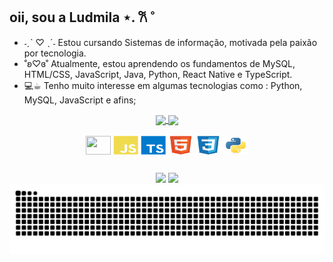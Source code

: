 ## oii, sou a Ludmila ⋆. 𐙚 ̊


- ˗ˏˋ ♡ ˎˊ˗ Estou cursando Sistemas de informação, motivada pela paixão por tecnologia.
- ˚ʚ♡ɞ˚ Atualmente, estou aprendendo os fundamentos de MySQL, HTML/CSS, JavaScript, Java, Python, React Native e TypeScript.
- 💻☕︎ Tenho muito interesse em algumas tecnologias como : Python, MySQL, JavaScript e afins;


<div align="center">
  <a href="https://github.com/anuraghazra/github-readme-stats">
  <img height=200 align="center" src="https://github-readme-stats.vercel.app/api?username=lumiznx&show_icons=true&theme=dracula&card_width=250" />
</a>
<a href="https://github.com/anuraghazra/convoychat">
  <img height=200 align="center" src="https://github-readme-stats.vercel.app/api/top-langs?username=lumiznx&layout=compact&langs_count=8&card_width=250&show_icons=true&theme=dracula" />
</a>
</div>

<div align="center"><br>
  <img align="center"  height="30" width="40" src="https://cdn.jsdelivr.net/gh/devicons/devicon/icons/mysql/mysql-original-wordmark.svg">
  <img align="center" height="30" width="40" src="https://raw.githubusercontent.com/devicons/devicon/master/icons/javascript/javascript-plain.svg">
  <img align="center"  height="30" width="40" src="https://raw.githubusercontent.com/devicons/devicon/master/icons/typescript/typescript-plain.svg">
  <img align="center"  height="30" width="40" src="https://raw.githubusercontent.com/devicons/devicon/master/icons/html5/html5-original.svg">
  <img align="center"  height="30" width="40" src="https://raw.githubusercontent.com/devicons/devicon/master/icons/css3/css3-original.svg">
  <img align="center"  height="30" width="40" src="https://raw.githubusercontent.com/devicons/devicon/master/icons/python/python-original.svg">
</div>

  
  ##
 
<div align="center"> 
  
  <a href="https://www.instagram.com/lumiznx/" target="_blank"><img src="https://img.shields.io/badge/-Instagram-%23E4405F?style=for-the-badge&logo=instagram&logoColor=white" target="_blank"></a>
  <a href = "mailto:ludmilazanotelli1@gmail.com"><img src="https://img.shields.io/badge/-Gmail-%23333?style=for-the-badge&logo=gmail&logoColor=white" target="_blank"></a>
<img src="https://raw.githubusercontent.com/lumiznx/lumiznx/output/snake.svg" alt="Snake animation" />
</div>
